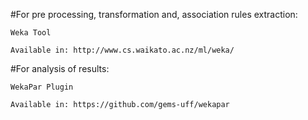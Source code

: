 #For pre processing, transformation and, association rules extraction:

    Weka Tool

    Available in: http://www.cs.waikato.ac.nz/ml/weka/
    
#For analysis of results:
    
    WekaPar Plugin
    
    Available in: https://github.com/gems-uff/wekapar 
